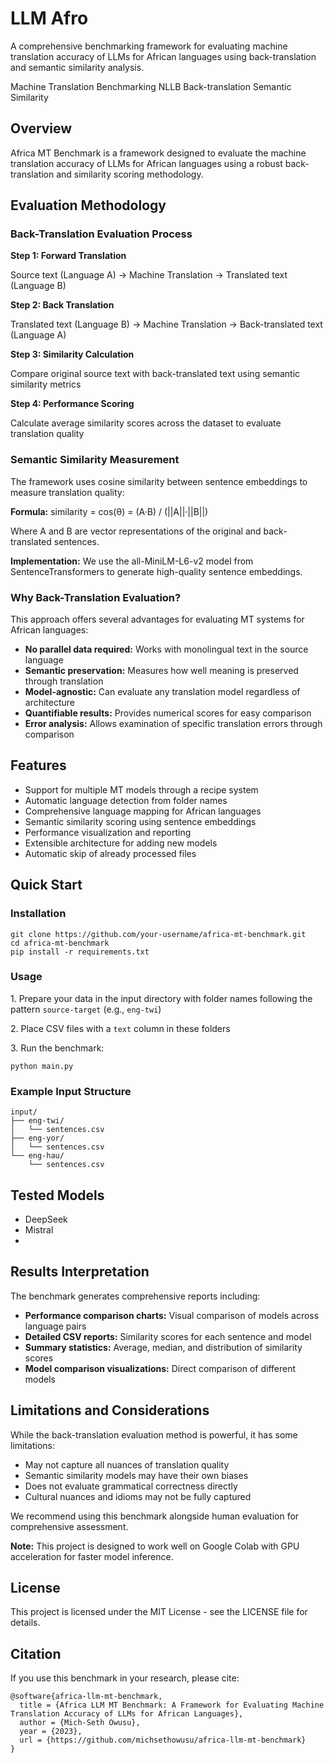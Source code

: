 LLM Afro
===================

A comprehensive benchmarking framework for evaluating machine translation accuracy of LLMs for African languages using back-translation and semantic similarity analysis.

Machine Translation Benchmarking NLLB Back-translation Semantic Similarity

Overview
--------

Africa MT Benchmark is a framework designed to evaluate the machine translation accuracy of LLMs for African languages using a robust back-translation and similarity scoring methodology.

Evaluation Methodology
----------------------

### Back-Translation Evaluation Process

**Step 1: Forward Translation**

Source text (Language A) → Machine Translation → Translated text (Language B)

**Step 2: Back Translation**

Translated text (Language B) → Machine Translation → Back-translated text (Language A)

**Step 3: Similarity Calculation**

Compare original source text with back-translated text using semantic similarity metrics

**Step 4: Performance Scoring**

Calculate average similarity scores across the dataset to evaluate translation quality

### Semantic Similarity Measurement

The framework uses cosine similarity between sentence embeddings to measure translation quality:

**Formula:** similarity = cos(θ) = (A·B) / (||A||·||B||)

Where A and B are vector representations of the original and back-translated sentences.

**Implementation:** We use the all-MiniLM-L6-v2 model from SentenceTransformers to generate high-quality sentence embeddings.

### Why Back-Translation Evaluation?

This approach offers several advantages for evaluating MT systems for African languages:

*   **No parallel data required:** Works with monolingual text in the source language
*   **Semantic preservation:** Measures how well meaning is preserved through translation
*   **Model-agnostic:** Can evaluate any translation model regardless of architecture
*   **Quantifiable results:** Provides numerical scores for easy comparison
*   **Error analysis:** Allows examination of specific translation errors through comparison

Features
--------

*   Support for multiple MT models through a recipe system
*   Automatic language detection from folder names
*   Comprehensive language mapping for African languages
*   Semantic similarity scoring using sentence embeddings
*   Performance visualization and reporting
*   Extensible architecture for adding new models
*   Automatic skip of already processed files

Quick Start
-----------

### Installation

    git clone https://github.com/your-username/africa-mt-benchmark.git
    cd africa-mt-benchmark
    pip install -r requirements.txt

### Usage

1\. Prepare your data in the input directory with folder names following the pattern `source-target` (e.g., `eng-twi`)

2\. Place CSV files with a `text` column in these folders

3\. Run the benchmark:

    python main.py

### Example Input Structure

    input/
    ├── eng-twi/
    │   └── sentences.csv
    ├── eng-yor/
    │   └── sentences.csv
    └── eng-hau/
        └── sentences.csv

Tested Models
----------------

*   DeepSeek
*   Mistral
*   

Results Interpretation
----------------------

The benchmark generates comprehensive reports including:

*   **Performance comparison charts:** Visual comparison of models across language pairs
*   **Detailed CSV reports:** Similarity scores for each sentence and model
*   **Summary statistics:** Average, median, and distribution of similarity scores
*   **Model comparison visualizations:** Direct comparison of different models


Limitations and Considerations
------------------------------

While the back-translation evaluation method is powerful, it has some limitations:

*   May not capture all nuances of translation quality
*   Semantic similarity models may have their own biases
*   Does not evaluate grammatical correctness directly
*   Cultural nuances and idioms may not be fully captured

We recommend using this benchmark alongside human evaluation for comprehensive assessment.

**Note:** This project is designed to work well on Google Colab with GPU acceleration for faster model inference.

License
-------

This project is licensed under the MIT License - see the LICENSE file for details.


Citation
--------

If you use this benchmark in your research, please cite:

    @software{africa-llm-mt-benchmark,
      title = {Africa LLM MT Benchmark: A Framework for Evaluating Machine Translation Accuracy of LLMs for African Languages},
      author = {Mich-Seth Owusu},
      year = {2023},
      url = {https://github.com/michsethowusu/africa-llm-mt-benchmark}
    }
